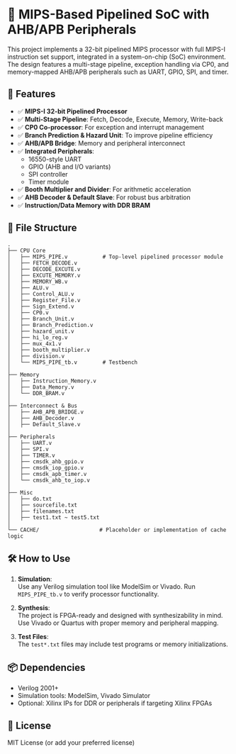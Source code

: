 # 🚀 MIPS-Based Pipelined SoC with AHB/APB Peripherals

This project implements a 32-bit pipelined MIPS processor with full MIPS-I instruction set support, integrated in a system-on-chip (SoC) environment. The design features a multi-stage pipeline, exception handling via CP0, and memory-mapped AHB/APB peripherals such as UART, GPIO, SPI, and timer.

## 🧠 Features

- ✅ **MIPS-I 32-bit Pipelined Processor**  
- ✅ **Multi-Stage Pipeline**: Fetch, Decode, Execute, Memory, Write-back  
- ✅ **CP0 Co-processor**: For exception and interrupt management  
- ✅ **Branch Prediction & Hazard Unit**: To improve pipeline efficiency  
- ✅ **AHB/APB Bridge**: Memory and peripheral interconnect  
- ✅ **Integrated Peripherals**:  
  - 16550-style UART  
  - GPIO (AHB and I/O variants)  
  - SPI controller  
  - Timer module  
- ✅ **Booth Multiplier and Divider**: For arithmetic acceleration  
- ✅ **AHB Decoder & Default Slave**: For robust bus arbitration  
- ✅ **Instruction/Data Memory with DDR BRAM**

## 📁 File Structure

```
.
├── CPU Core
│   ├── MIPS_PIPE.v           # Top-level pipelined processor module
│   ├── FETCH_DECODE.v
│   ├── DECODE_EXCUTE.v
│   ├── EXCUTE_MEMORY.v
│   ├── MEMORY_WB.v
│   ├── ALU.v
│   ├── Control_ALU.v
│   ├── Register_File.v
│   ├── Sign_Extend.v
│   ├── CP0.v
│   ├── Branch_Unit.v
│   ├── Branch_Prediction.v
│   ├── hazard_unit.v
│   ├── hi_lo_reg.v
│   ├── mux_4x1.v
│   ├── booth_multiplier.v
│   ├── division.v
│   └── MIPS_PIPE_tb.v        # Testbench
│
├── Memory
│   ├── Instruction_Memory.v
│   ├── Data_Memory.v
│   └── DDR_BRAM.v
│
├── Interconnect & Bus
│   ├── AHB_APB_BRIDGE.v
│   ├── AHB_Decoder.v
│   ├── Default_Slave.v
│
├── Peripherals
│   ├── UART.v
│   ├── SPI.v
│   ├── TIMER.v
│   ├── cmsdk_ahb_gpio.v
│   ├── cmsdk_iop_gpio.v
│   ├── cmsdk_apb_timer.v
│   └── cmsdk_ahb_to_iop.v
│
├── Misc
│   ├── do.txt
│   ├── sourcefile.txt
│   ├── filenames.txt
│   ├── test1.txt ~ test5.txt
│
└── CACHE/                   # Placeholder or implementation of cache logic
```

## 🛠️ How to Use

1. **Simulation**:  
   Use any Verilog simulation tool like ModelSim or Vivado. Run `MIPS_PIPE_tb.v` to verify processor functionality.

2. **Synthesis**:  
   The project is FPGA-ready and designed with synthesizability in mind. Use Vivado or Quartus with proper memory and peripheral mapping.

3. **Test Files**:  
   The `test*.txt` files may include test programs or memory initializations.

## 📦 Dependencies

- Verilog 2001+
- Simulation tools: ModelSim, Vivado Simulator
- Optional: Xilinx IPs for DDR or peripherals if targeting Xilinx FPGAs

## 📃 License

MIT License (or add your preferred license)

